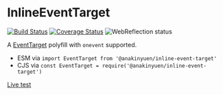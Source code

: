 # InlineEventTarget

[![Build Status](https://travis-ci.com/AnakinYuen/event-target.svg?branch=master)](https://travis-ci.com/ungap/event-target) [![Coverage Status](https://coveralls.io/repos/github/AnakinYuen/inline-event-target/badge.svg?branch=master)](https://coveralls.io/github/AnakinYuen/inline-event-target?branch=master) ![WebReflection status](https://offline.report/status/webreflection.svg)

A [EventTarget](https://dom.spec.whatwg.org/#interface-eventtarget) polyfill with `onevent` supported.

  * ESM via `import EventTarget from '@anakinyuen/inline-event-target'`
  * CJS via `const EventTarget = require('@anakinyuen/inline-event-target')`

[Live test](https://anakinyuen.github.io/inline-event-target/test/index.html)
